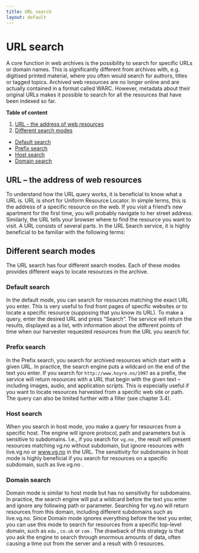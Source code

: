 ```yaml
---
title: URL search
layout: default
---
```


# URL search
A core function in web archives is the possibility to search for specific URLs or domain names. This is significantly different from archives with, e.g. digitised printed material, where you often would search for authors, titles or tagged topics.
Archived web resources are no longer online and are actually contained in a format called WARC. However, metadata about their original URLs makes it possible to search for all the resources that have been indexed so far.

**Table of content**
1. [URL - the address of web resources](#URL–the-address-of-web-resources)
2. [Different search modes](#Different-search-modes)
  - [Default search](#Default-search)
  - [Prefix search](#Prefix-search)
  - [Host search](#Host-search)
  - [Domain search](#Domain-search)

## URL – the address of web resources
To understand how the URL query works, it is beneficial to know what a URL is.
URL is short for Uniform Resource Locator. In simple terms, this is the address of a specific resource on the web. If you visit a friend’s new apartment for the first time, you will probably navigate to her street address. Similarly, the URL tells your browser where to find the resource you want to visit.
A URL consists of several parts. In the URL Search service, it is highly beneficial to be familiar with the following terms:

## Different search modes
The URL search has four different search modes. Each of these modes provides different ways to locate resources in the archive.

### Default search
In the default mode, you can search for resources matching the exact URL you enter. This is very useful to find front pages of specific websites or to locate a specific resource (supposing that you know its URL).
To make a query, enter the desired URL and press “Search”.
The service will return the results, displayed as a list, with information about the different points of time when our harvester requested resources from the URL you search for.

### Prefix search
In the Prefix search, you search for archived resources which start with a given URL. In practice, the search engine puts a wildcard on the end of the text you enter.
If you search for `http://www.hoyre.no/1997` as a prefix, the service will return resources with a URL that begin with the given text – including images, audio, and application scripts. This is especially useful if you want to locate resources harvested from a specific web site or path. The query can also be limited further with a filter (see chapter 3.4).

### Host search
When you search in host mode, you make a query for resources from a specific host. The engine will ignore protocol, path and parameters but is sensitive to subdomains.
I.e., if you search for `vg.no` , the result will present resources matching vg.no without subdomain, but ignore resources with live.vg.no or www.vg.no in the URL.
The sensitivity for subdomains in host mode is highly beneficial if you search for resources on a specific subdomain, such as live.vg.no .

### Domain search
Domain mode is similar to host mode but has no sensitivity for subdomains. In practice, the search engine will put a wildcard before the text you enter and ignore any following path or parameter.
Searching for vg.no will return resources from this domain, including different subdomains such as live.vg.no.
Since Domain mode ignores everything before the text you enter, you can use this mode to search for resources from a specific top-level domain, such as `edu` , `co.uk` or `com` . The drawback of this strategy is that you ask the engine to search through enormous amounts of data, often causing a time out from the server and a result with 0 resources. 
